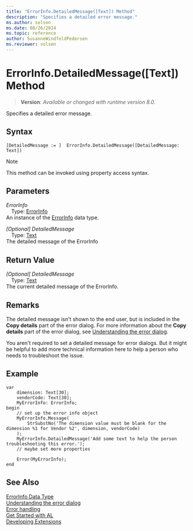 ```yaml
---
title: "ErrorInfo.DetailedMessage([Text]) Method"
description: "Specifies a detailed error message."
ms.author: solsen
ms.date: 08/26/2024
ms.topic: reference
author: SusanneWindfeldPedersen
ms.reviewer: solsen
---
```

[//]: # (START>DO_NOT_EDIT)
[//]: # (IMPORTANT:Do not edit any of the content between here and the END>DO_NOT_EDIT.)
[//]: # (Any modifications should be made in the .xml files in the ModernDev repo.)
# ErrorInfo.DetailedMessage([Text]) Method
> **Version**: _Available or changed with runtime version 8.0._

Specifies a detailed error message.


## Syntax
```AL
[DetailedMessage := ]  ErrorInfo.DetailedMessage([DetailedMessage: Text])
```
> [!NOTE]
> This method can be invoked using property access syntax.
## Parameters
*ErrorInfo*  
&emsp;Type: [ErrorInfo](errorinfo-data-type.md)  
An instance of the [ErrorInfo](errorinfo-data-type.md) data type.  

*[Optional] DetailedMessage*  
&emsp;Type: [Text](../text/text-data-type.md)  
The detailed message of the ErrorInfo  


## Return Value
*[Optional] DetailedMessage*  
&emsp;Type: [Text](../text/text-data-type.md)  
The current detailed message of the ErrorInfo.


[//]: # (IMPORTANT: END>DO_NOT_EDIT)

## Remarks

The detailed message isn't shown to the end user, but is included in the **Copy details** part of the error dialog. For more information about the **Copy details** part of the error dialog, see [Understanding the error dialog](../../devenv-error-dialog.md).  

You aren't required to set a detailed message for error dialogs. But it might be helpful to add more technical information here to help a person who needs to troubleshoot the issue. 

## Example 

```AL
var 
    dimension: Text[30];
    vendorCode: Text[30];
    MyErrorInfo: ErrorInfo;
begin
    // set up the error info object
    MyErrorInfo.Message(
        StrSubstNo('The dimension value must be blank for the dimension %1 for Vendor %2', dimension, vendorCode)
    );
    MyErrorInfo.DetailedMessage('Add some text to help the person troubleshooting this error.');
    // maybe set more properties

    Error(MyErrorInfo);
end
```

## See Also

[ErrorInfo Data Type](errorinfo-data-type.md)  
[Understanding the error dialog](../../devenv-error-dialog.md)  
[Error handling](../../devenv-al-error-handling.md)   
[Get Started with AL](../../devenv-get-started.md)  
[Developing Extensions](../../devenv-dev-overview.md)